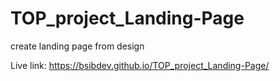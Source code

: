 # TOP_project_Landing-Page
create landing page from design

Live link: https://bsibdev.github.io/TOP_project_Landing-Page/
